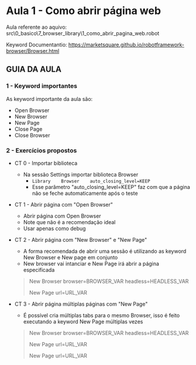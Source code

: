 # Aula 1 - Como abrir página web
Aula referente ao aquivo: src\0_basico\7_browser_library\1_como_abrir_pagina_web.robot

Keyword Documentantio: https://marketsquare.github.io/robotframework-browser/Browser.html

## GUIA DA AULA

### 1 - Keyword importantes
As keyword importante da aula são:
- Open Browser
- New Browser
- New Page
- Close Page
- Close Browser

### 2 - Exercícios propostos
- CT 0 - Importar biblioteca
    - Na sessão Settings importar biblioteca Browser
        - `Library    Browser    auto_closing_level=KEEP`
        - Esse parâmetro "auto_closing_level=KEEP" faz com que a página não se feche automaticamente após o teste 

- CT 1 - Abrir página com "Open Browser"
    - Abrir página com Open Browser
    - Note que não é a recomendação ideal
    - Usar apenas como debug

- CT 2 - Abrir página com "New Browser" e "New Page"
    - A forma recomendada de abrir uma sessão é utilizando as keyword New Browser e New page em conjunto
    - New browser vai intanciar e New Page irá abrir a página especificada
    > New Browser    browser=BROWSER_VAR     headless=HEADLESS_VAR
    >
    >   New Page       url=URL_VAR
    >

- CT 3 - Abrir página múltiplas páginas com "New Page" 
    - É possível cria múltiplas tabs para o mesmo Browser, isso é feito executando a keyword New Page múltiplas vezes
    > New Browser    browser=BROWSER_VAR     headless=HEADLESS_VAR
    >
    >   New Page       url=URL_VAR
    >
    >   New Page       url=URL_VAR
    >
